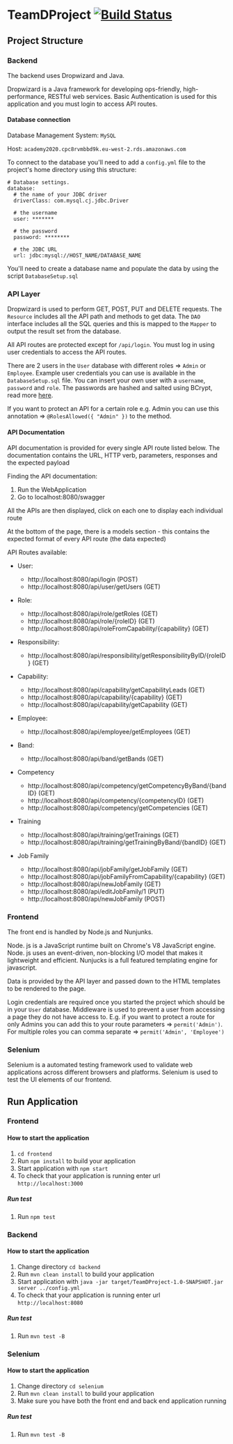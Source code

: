 # TeamDProject [![Build Status](https://travis-ci.com/shibuzgeorge/TeamDProject.svg?token=JPwaVvxXZez87HNoYyEe&branch=main)](https://travis-ci.com/shibuzgeorge/TeamDProject)

## Project Structure

### Backend

The backend uses Dropwizard and Java.

Dropwizard is a Java framework for developing ops-friendly, high-performance, RESTful web services. Basic Authentication is used for this application and you must login to access API routes.
#### Database connection

Database Management System: `MySQL`

Host: `academy2020.cpc8rvmbbd9k.eu-west-2.rds.amazonaws.com`

To connect to the database you'll need to add a `config.yml` file to the project's home directory using this structure:

```
# Database settings.
database:
  # the name of your JDBC driver
  driverClass: com.mysql.cj.jdbc.Driver

  # the username
  user: *******

  # the password
  password: ********

  # the JDBC URL
  url: jdbc:mysql://HOST_NAME/DATABASE_NAME
```

You'll need to create a database name and populate the data by using the script `DatabaseSetup.sql`

### API Layer

Dropwizard is used to perform GET, POST, PUT and DELETE requests. The `Resource` includes all the API path and methods to get data.
The `DAO` interface includes all the SQL queries and this is mapped to the `Mapper` to output the result set from the database.

All API routes are protected except for `/api/login`. You must log in using user credentials to access the API routes. 

There are 2 users in the `User` database with different roles => `Admin` or `Employee`. Example user credentials you can use is available in the `DatabaseSetup.sql` file. You can insert your own user with a `username`, `password` and `role`. The passwords are hashed and salted using BCrypt, read more [here](https://www.mindrot.org/projects/jBCrypt/). 

If you want to protect an API for a certain role e.g. Admin you can use this annotation => `@RolesAllowed({ "Admin" })` to the method.

#### API Documentation

API documentation is provided for every single API route listed below.
The documentation contains the URL, HTTP verb, parameters, responses and the expected payload

Finding the API documentation:

1. Run the WebApplication
2. Go to localhost:8080/swagger

All the APIs are then displayed, click on each one to display each individual route

At the bottom of the page, there is a models section - this contains the expected format of every API route (the data expected)

API Routes available:
* User:
  * http://localhost:8080/api/login (POST)
  * http://localhost:8080/api/user/getUsers (GET)
* Role:
  * http://localhost:8080/api/role/getRoles (GET)
  * http://localhost:8080/api/role/{roleID} (GET)
  * http://localhost:8080/api/roleFromCapability/{capability} (GET)
* Responsibility:
  * http://localhost:8080/api/responsibility/getResponsibilityByID/{roleID} (GET)
* Capability:
  * http://localhost:8080/api/capability/getCapabilityLeads (GET)
  * http://localhost:8080/api/capability/{capability} (GET)
  * http://localhost:8080/api/capability/getCapability (GET)
* Employee:    
  * http://localhost:8080/api/employee/getEmployees (GET)
* Band:    
  * http://localhost:8080/api/band/getBands (GET)
* Competency
  * http://localhost:8080/api/competency/getCompetencyByBand/{bandID} (GET)
  * http://localhost:8080/api/competency/{competencyID} (GET)
  * http://localhost:8080/api/competency/getCompetencies (GET)

* Training
  * http://localhost:8080/api/training/getTrainings (GET)
  * http://localhost:8080/api/training/getTrainingByBand/{bandID} (GET)
* Job Family
  * http://localhost:8080/api/jobFamily/getJobFamily (GET)
  * http://localhost:8080/api/jobFamilyFromCapability/{capability} (GET)
  * http://localhost:8080/api/newJobFamily (GET)
  * http://localhost:8080/api/editJobFamily/1 (PUT)
  * http://localhost:8080/api/newJobFamily (POST)

### Frontend

The front end is handled by Node.js and Nunjunks.

Node. js is a JavaScript runtime built on Chrome's V8 JavaScript engine. Node. js uses an event-driven, non-blocking I/O model that makes it lightweight and efficient.  Nunjucks is a full featured templating engine for javascript.

Data is provided by the API layer and passed down to the HTML templates to be rendered to the page.

Login credentials are required once you started the project which should be in your `User` database. Middleware is used to prevent a user from accessing a page they do not have access to. E.g. if you want to protect a route for only Admins you can add this to your route parameters => `permit('Admin')`. For multiple roles you can comma separate => `permit('Admin', 'Employee')` 

### Selenium 

Selenium is a automated testing framework used to validate web applications across different browsers and platforms.
Selenium is used to test the UI elements of our frontend.

## Run Application

### Frontend

#### How to start the application
1. `cd frontend`
1. Run `npm install` to build your application
2. Start application with `npm start`
3. To check that your application is running enter url `http://localhost:3000`

##### Run test

1. Run `npm test`

### Backend

#### How to start the application
1. Change directory `cd backend`
2. Run `mvn clean install` to build your application
3. Start application with `java -jar target/TeamDProject-1.0-SNAPSHOT.jar server ../config.yml`
4. To check that your application is running enter url `http://localhost:8080`

##### Run test

1. Run `mvn test -B`

### Selenium

#### How to start the application
1. Change directory `cd selenium`
2. Run `mvn clean install` to build your application
3. Make sure you have both the front end and back end application running

##### Run test

1. Run `mvn test -B`
